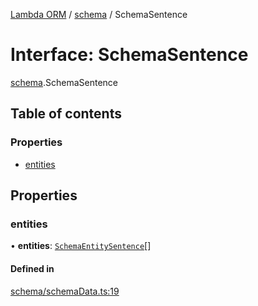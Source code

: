 [Lambda ORM](../README.md) / [schema](../modules/schema.md) / SchemaSentence

# Interface: SchemaSentence

[schema](../modules/schema.md).SchemaSentence

## Table of contents

### Properties

- [entities](schema.SchemaSentence.md#entities)

## Properties

### entities

• **entities**: [`SchemaEntitySentence`](schema.SchemaEntitySentence.md)[]

#### Defined in

[schema/schemaData.ts:19](https://github.com/FlavioLionelRita/lambda-orm/blob/8689963/src/orm/schema/schemaData.ts#L19)

